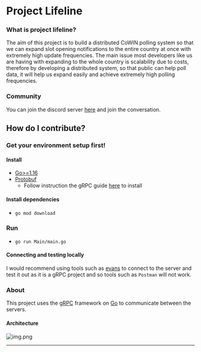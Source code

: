 # Project Lifeline

### What is project lifeline?
The aim of this project is to build a distributed CoWIN polling system so that we can expand slot opening notifications to the entire country at once with extremely high update frequencies. The main issue most developers like us are having with expanding to the whole country is scalability due to costs, therefore by developing a distributed system, so that public can help poll data, it will help us expand easily and achieve extremely high polling frequencies.

### Community 
You can join the discord server [here](https://discord.gg/HuFApqaz5F) and join the conversation.

## How do I contribute?

### Get your environment setup first!

#### Install

- [Go>=1.16](https://golang.org/doc/install)
- [Protobuf](https://developers.google.com/protocol-buffers/)
  - Follow instruction the gRPC guide [here](https://grpc.io/docs/languages/go/quickstart/) to install

#### 

#### Install dependencies
- `go mod download`

### Run
- `go run Main/main.go`

#### Connecting and testing locally
I would recommend using tools such as [evans](https://github.com/ktr0731/evans) to connect to the server and test it out as it is a gRPC project and so tools such as `Postman` will not work.

### About
This project uses the [gRPC](https://grpc.io) framework on [Go](http://golang.org) to communicate between the servers.

#### Architecture
![img.png](ReadmeImages/systems_architecture.png)

---

